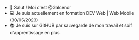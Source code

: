 - 👋 Salut ! Moi c'est @Galcenor
- 💻 Je suis actuellement en formation DEV Web | Web Mobile (30/05/2023)
- 📚 Je suis sur GitHUB par sauvegarde de mon travail et soif d'apprentissage en plus
